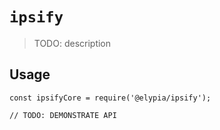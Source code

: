 # `ipsify`

> TODO: description

## Usage

```
const ipsifyCore = require('@elypia/ipsify');

// TODO: DEMONSTRATE API
```
